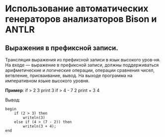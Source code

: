 # Использование автоматических генераторов анализаторов Bison и ANTLR

## Выражения в префиксной записи.
Трансляция выражения из префиксной записи в язык высокого уров-ня. На входе — выражение в префиксной записи, должны поддерживаться арифметические и логические операции, операции сравнения чисел, ветвление, присваивание, вывод. На выходе программа на императивном языке высокого уровня.

**Пример**:
if > 2 3 print 3 if > 4 - 7 2 print + 3 4

Вывод:
```
begin
    if (2 > 3) then
        writeln(3)
    else if (4 > (7 - 2)) then
        writeln(3 + 4);
end
```